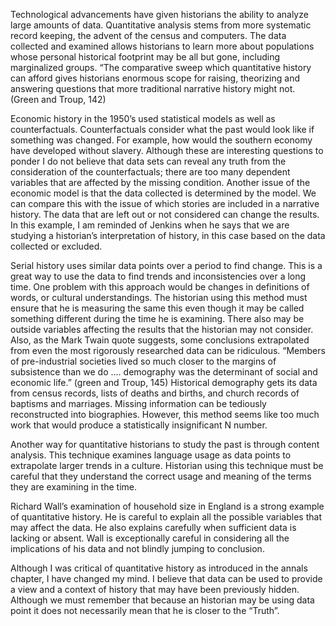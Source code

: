Technological advancements have given historians the ability to analyze large amounts of data.  Quantitative analysis stems from more systematic record keeping, the advent of the census and computers. The data collected and examined allows historians to learn more about populations whose personal historical footprint may be all but gone, including marginalized groups. “The comparative sweep which quantitative history can afford gives historians enormous scope for raising, theorizing and answering questions that more traditional narrative history might not. (Green and Troup, 142)

Economic history in the 1950’s used statistical models as well as counterfactuals. Counterfactuals consider what the past would look like if something was changed. For example, how would the southern economy have developed without slavery. Although these are interesting questions to ponder I do not believe that data sets can reveal any truth from the consideration of the counterfactuals; there are too many dependent variables that are affected by the missing condition. 
Another issue of the economic model is that the data collected is determined by the model. We can compare this with the issue of which stories are included in a narrative history. The data that are left out or not considered can change the results. In this example, I am reminded of Jenkins when he says that we are studying a historian’s interpretation of history, in this case based on the data collected or excluded.

Serial history uses similar data points over a period to find change. This is a great way to use the data to find trends and inconsistencies over a long time. One problem with this approach would be changes in definitions of words, or cultural understandings. The historian using this method must ensure that he is measuring the same this even though it may be called something different during the time he is examining.  There also may be outside variables affecting the results that the historian may not consider. Also, as the Mark Twain quote suggests, some conclusions extrapolated from even the most rigorously researched data can be ridiculous. 
“Members of pre-industrial societies lived so much closer to the margins of subsistence than we do …. demography was the determinant of social and economic life.” (green and Troup, 145) 
Historical demography gets its data from census records, lists of deaths and births, and church records of baptisms and marriages. Missing information can be tediously reconstructed into biographies. However, this method seems like too much work that would produce a statistically insignificant N number. 

Another way for quantitative historians to study the past is through content analysis. This technique examines language usage as data points to extrapolate larger trends in a culture. Historian using this technique must be careful that they understand the correct usage and meaning of the terms they are examining in the time.

Richard Wall’s examination of household size in England is a strong example of quantitative history. He is careful to explain all the possible variables that may affect the data. He also explains carefully when sufficient data is lacking or absent. Wall is exceptionally careful in considering all the implications of his data and not blindly jumping to conclusion. 

Although I was critical of quantitative history as introduced in the annals chapter, I have changed my mind. I believe that data can be used to provide a view and a context of history that may have been previously hidden. Although we must remember that because an historian may be using data point it does not necessarily mean that he is closer to the “Truth”. 

